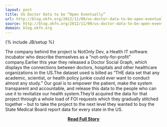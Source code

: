 ```yaml
---
layout: post
title: US Doctor Data to be “Open Eventually” 
url: http://blog.okfn.org/2012/11/09/us-doctor-data-to-be-open-eventually/
source: http://blog.okfn.org/2012/11/09/us-doctor-data-to-be-open-eventually/
domain: blog.okfn.org
---
```

{% include JB/setup %}<p>The company behind the project is NotOnly Dev, a Health IT software incubator who describe themselves as a “not-only-for-profit” company.Earlier this year they released a Doctor Social Graph, which displays the connections between doctors, hospitals and other healthcare organizations in the US.The dataset used is billed as “THE data set that any academic, scientist, or health policy junkie could ever want to conduct almost any study.”
  Our goal is to empower the patient, make the system transparent and accountable, and release this data to the people who can use it to revitalize our health system.They’d acquired the data for that project through a whole load of FOI requests which they gradually stitched together – but to take the project to the next level they wanted to buy the State Medical Board report data for every state in the US.</p>
<center><p><a href="http://blog.okfn.org/2012/11/09/us-doctor-data-to-be-open-eventually/" style='padding:25px; font-sze:18px; font-weight: bold;'>Read Full Story</a></p></center>
